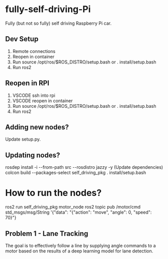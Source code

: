 # fully-self-driving-Pi
Fully (but not so fully) self driving Raspberry Pi car.

## Dev Setup
1. Remote connections
2. Reopen in container
3. Run source /opt/ros/$ROS_DISTRO/setup.bash or . install/setup.bash
4. Run ros2

## Reopen in RPI
1. VSCODE ssh into rpi
2. VSCODE reopen in container
3. Run source /opt/ros/$ROS_DISTRO/setup.bash or . install/setup.bash
4. Run ros2

## Adding new nodes?
Update setup.py.

## Updating nodes?
rosdep install -i --from-path src --rosdistro jazzy -y (Update dependencies)
colcon build --packages-select self_driving_pkg
. install/setup.bash

# How to run the nodes?
ros2 run self_driving_pkg motor_node
ros2 topic pub /motor/cmd std_msgs/msg/String '{"data": "{\"action\": \"move\", \"angle\": 0, \"speed\": 70}"}

## Problem 1 - Lane Tracking
The goal is to effectively follow a line by supplying angle commands to a motor based on the results of a deep learning model for lane detection.